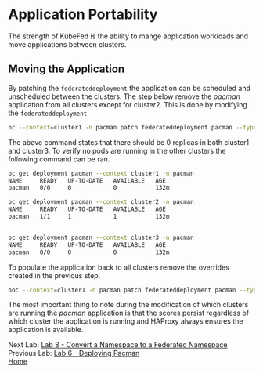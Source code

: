 # Application Portability
The strength of KubeFed is the ability to mange application workloads and move applications between clusters.

## Moving the Application
By patching the `federateddeployment` the application can be scheduled and unscheduled between the clusters. The step below remove the *pacman* application from all clusters except for cluster2. This is done by modifying the `federateddeployment`
~~~sh
oc --context=cluster1 -n pacman patch federateddeployment pacman --type=merge -p '{"spec":{"overrides":[{"clusterName":"cluster3","clusterOverrides":[{"path":"/spec/replicas","value":0}]},{"clusterName":"cluster1","clusterOverrides":[{"path":"/spec/replicas","value":0}]}]}}'
~~~

The above command states that there should be 0 replicas in both cluster1 and cluster3. To verify
no pods are running in the other clusters the following command can be ran.

~~~sh
oc get deployment pacman --context cluster1 -n pacman
NAME     READY   UP-TO-DATE   AVAILABLE   AGE
pacman   0/0     0            0           132m

oc get deployment pacman --context cluster2 -n pacman
NAME     READY   UP-TO-DATE   AVAILABLE   AGE
pacman   1/1     1            1           132m


oc get deployment pacman --context cluster3 -n pacman
NAME     READY   UP-TO-DATE   AVAILABLE   AGE
pacman   0/0     0            0           132m
~~~

To populate the application back to all clusters remove the overrides created in the previous step.
~~~sh
ooc --context=cluster1 -n pacman patch federateddeployment pacman --type=merge -p '{"spec":{"overrides":[]}}'
~~~

The most important thing to note during the modification of which clusters are running the
*pacman* application is that the scores persist regardless of which cluster the application is running and HAProxy always ensures the application is available.


Next Lab: [Lab 8 - Convert a Namespace to a Federated Namespace](./8.md)<br>
Previous Lab: [Lab 6 - Deploying Pacman](./6.md)<br>
[Home](../README.md)
